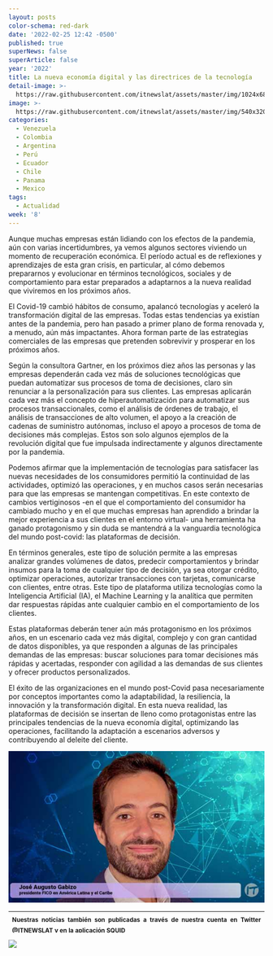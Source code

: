 ```yaml
---
layout: posts
color-schema: red-dark
date: '2022-02-25 12:42 -0500'
published: true
superNews: false
superArticle: false
year: '2022'
title: La nueva economía digital y las directrices de la tecnología
detail-image: >-
  https://raw.githubusercontent.com/itnewslat/assets/master/img/1024x680/Jose-Augusto-Gabizo-g.jpg
image: >-
  https://raw.githubusercontent.com/itnewslat/assets/master/img/540x320/Jose-Augusto-Gabizo-p.jpg
categories:
  - Venezuela
  - Colombia
  - Argentina
  - Perú
  - Ecuador
  - Chile
  - Panama
  - Mexico
tags:
  - Actualidad
week: '8'
---
```

Aunque muchas empresas están lidiando con los efectos de la pandemia, aún con varias incertidumbres, ya vemos algunos sectores viviendo un momento de recuperación económica. El período actual es de reflexiones y aprendizajes de esta gran crisis, en particular, al cómo debemos prepararnos y evolucionar en términos tecnológicos, sociales y de comportamiento para estar preparados a adaptarnos a la nueva realidad que viviremos en los próximos años.

El Covid-19 cambió hábitos de consumo, apalancó tecnologías y aceleró la transformación digital de las empresas. Todas estas tendencias ya existían antes de la pandemia, pero han pasado a primer plano de forma renovada y, a menudo, aún más impactantes. Ahora forman parte de las estrategias comerciales de las empresas que pretenden sobrevivir y prosperar en los próximos años.

Según la consultora Gartner, en los próximos diez años las personas y las empresas dependerán cada vez más de soluciones tecnológicas que puedan automatizar sus procesos de toma de decisiones, claro sin renunciar a la personalización para sus clientes. Las empresas aplicarán cada vez más el concepto de hiperautomatización para automatizar sus procesos transaccionales, como el análisis de órdenes de trabajo, el análisis de transacciones de alto volumen, el apoyo a la creación de cadenas de suministro autónomas, incluso el apoyo a procesos de toma de decisiones más complejas. Estos son solo algunos ejemplos de la revolución digital que fue impulsada indirectamente y algunos directamente por la pandemia. 

Podemos afirmar que la implementación de tecnologías para satisfacer las nuevas necesidades de los consumidores permitió la continuidad de las actividades, optimizó las operaciones, y en muchos casos serán necesarias para que las empresas se mantengan competitivas. En este contexto de cambios vertiginosos -en el que el comportamiento del consumidor ha cambiado mucho y en el que muchas empresas han aprendido a brindar la mejor experiencia a sus clientes en el entorno virtual- una herramienta ha ganado protagonismo y sin duda se mantendrá a la vanguardia tecnológica del mundo post-covid: las plataformas de decisión.

En términos generales, este tipo de solución permite a las empresas analizar grandes volúmenes de datos, predecir comportamientos y brindar insumos para la toma de cualquier tipo de decisión, ya sea otorgar crédito, optimizar operaciones, autorizar transacciones con tarjetas, comunicarse con clientes, entre otras. Este tipo de plataforma utiliza tecnologías como la Inteligencia Artificial (IA), el Machine Learning y la analítica que permiten dar respuestas rápidas ante cualquier cambio en el comportamiento de los clientes.

Estas plataformas deberán tener aún más protagonismo en los próximos años, en un escenario cada vez más digital, complejo y con gran cantidad de datos disponibles, ya que responden a algunas de las principales demandas de las empresas: buscar soluciones para tomar decisiones más rápidas y acertadas, responder con agilidad a las demandas de sus clientes y ofrecer productos personalizados.

El éxito de las organizaciones en el mundo post-Covid pasa necesariamente por conceptos importantes como la adaptabilidad, la resiliencia, la innovación y la transformación digital. En esta nueva realidad, las plataformas de decisión se insertan de lleno como protagonistas entre las principales tendencias de la nueva economía digital, optimizando las operaciones, facilitando la adaptación a escenarios adversos y contribuyendo al deleite del cliente.

![](https://raw.githubusercontent.com/itnewslat/assets/master/img/540x320/Jose-Augusto-Gabizo-p.jpg)

<table style="height: 42px;" width="569">
<tbody>
<tr>
<td style="text-align: justify;"><sub><strong>Nuestras noticias también son publicadas a través de nuestra cuenta en Twitter <a href="https://twitter.com/itnewslat?lang=es">@ITNEWSLAT</a> y en la aplicación <a href="https://squidapp.co/en/">SQUID</a></strong></sub></td>
</tr>
</tbody>
</table>

<img src="https://tracker.metricool.com/c3po.jpg?hash=56f88a41e39ab42c063cc51676587a04"/>